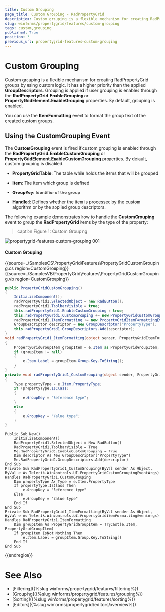 ```yaml
---
title: Custom Grouping
page_title: Custom Grouping - RadPropertyGrid
description: Custom grouping is a flexible mechanism for creating RadPropertyGrid groups by using custom logic.
slug: winforms/propertygrid/features/custom-grouping
tags: custom,grouping
published: True
position: 2
previous_url: propertygrid-features-custom-grouping
---
```


# Custom Grouping

Custom grouping is a flexible mechanism for creating RadPropertyGrid groups by using custom logic. It has a higher priority than the applied __GroupDescriptors__. Grouping is applied if user grouping is enabled through the __RadPropertyGrid.EnableGrouping__ or __PropertyGridElement.EnableGrouping__ properties. By default, grouping is enabled.

You can use the __ItemFormatting__ event to format the group text of the created custom groups.

## Using the CustomGrouping Event

The __CustomGrouping__ event is fired if custom grouping is enabled through the __RadPropertyGrid.EnableCustomGrouping__ or __PropertyGridElement.EnableCustomGrouping__ properties. By default, custom grouping is disabled.

* __PropertyGridTable__: The table while holds the items that will be grouped

* __Item__: The item which group is defined

* __GroupKey__: Identifier of the group

* __Handled__: Defines whether the item is processed by the custom algorithm or by the applied group descriptors.

The following example demonstrates how to handle the __CustomGrouping__ event to group the **RadPropertyGrid** items by the type of the property:

>caption Figure 1: Custom Grouping

![propertygrid-features-custom-grouping 001](images/propertygrid-features-custom-grouping001.png)

#### Custom Grouping

{{source=..\SamplesCS\PropertyGrid\Features\PropertyGridCustomGrouping.cs region=CustomGrouping}} 
{{source=..\SamplesVB\PropertyGrid\Features\PropertyGridCustomGrouping.vb region=CustomGrouping}} 

````C#
public PropertyGridCustomGrouping()
{
    InitializeComponent();
    radPropertyGrid1.SelectedObject = new RadButton();
    radPropertyGrid1.ToolbarVisible = true;
    this.radPropertyGrid1.EnableCustomGrouping = true;
    this.radPropertyGrid1.CustomGrouping += new PropertyGridCustomGroupingEventHandler(radPropertyGrid1_CustomGrouping);
    radPropertyGrid1.ItemFormatting += new PropertyGridItemFormattingEventHandler(radPropertyGrid1_ItemFormatting);
    GroupDescriptor descriptor = new GroupDescriptor("PropertyType");
    this.radPropertyGrid1.GroupDescriptors.Add(descriptor);
}
void radPropertyGrid1_ItemFormatting(object sender, PropertyGridItemFormattingEventArgs e)
{
    PropertyGridGroupItem groupItem = e.Item as PropertyGridGroupItem;
    if (groupItem != null)
    {
        e.Item.Label = groupItem.Group.Key.ToString();
    }
}
private void radPropertyGrid1_CustomGrouping(object sender, PropertyGridCustomGroupingEventArgs e)
{
    Type propertyType = e.Item.PropertyType;
    if (propertyType.IsClass)
    {
        e.GroupKey = "Reference type";
    }
    else
    {
        e.GroupKey = "Value type";
    }
}

````
````VB.NET
Public Sub New()
    InitializeComponent()
    RadPropertyGrid1.SelectedObject = New RadButton()
    RadPropertyGrid1.ToolbarVisible = True
    Me.RadPropertyGrid1.EnableCustomGrouping = True
    Dim descriptor As New GroupDescriptor("PropertyType")
    Me.RadPropertyGrid1.GroupDescriptors.Add(descriptor)
End Sub
Private Sub RadPropertyGrid1_CustomGrouping(ByVal sender As Object, ByVal e As Telerik.WinControls.UI.PropertyGridCustomGroupingEventArgs) Handles RadPropertyGrid1.CustomGrouping
    Dim propertyType As Type = e.Item.PropertyType
    If propertyType.IsClass Then
        e.GroupKey = "Reference type"
    Else
        e.GroupKey = "Value type"
    End If
End Sub
Private Sub RadPropertyGrid1_ItemFormatting(ByVal sender As Object, ByVal e As Telerik.WinControls.UI.PropertyGridItemFormattingEventArgs) Handles RadPropertyGrid1.ItemFormatting
    Dim groupItem As PropertyGridGroupItem = TryCast(e.Item, PropertyGridGroupItem)
    If groupItem IsNot Nothing Then
        e.Item.Label = groupItem.Group.Key.ToString()
    End If
End Sub

````

{{endregion}}

# See Also

* [Filtering]({%slug winforms/propertygrid/features/filtering%})
* [Grouping]({%slug winforms/propertygrid/features/grouping%})
* [Sorting]({%slug winforms/propertygrid/features/sorting%})
* [Editors]({%slug winforms/propertygrid/editors/overview%})
